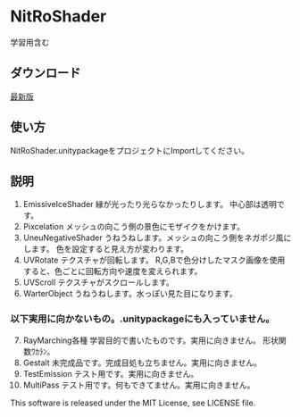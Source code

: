 # NitRoShader
 学習用含む

## ダウンロード
[最新版](https://github.com/NitRogeeen/NitRoShader/releases/latest)

## 使い方
NitRoShader.unitypackageをプロジェクトにImportしてください。

## 説明
1. EmissiveIceShader
 縁が光ったり光らなかったりします。
 中心部は透明です。
2. Pixcelation
 メッシュの向こう側の景色にモザイクをかけます。
3. UneuNegativeShader
 うねうねします。メッシュの向こう側をネガポジ風にします。
 色を設定すると見え方が変わります。
4. UVRotate
 テクスチャが回転します。
 R,G,Bで色分けしたマスク画像を使用すると、色ごとに回転方向や速度を変えられます。
5. UVScroll
 テクスチャがスクロールします。
6. WarterObject
 うねうねします。水っぽい見た目になります。

### 以下実用に向かないもの。.unitypackageにも入っていません。
7. RayMarching各種
 学習目的で書いたものです。実用に向きません。
 形状関数ﾜｶﾗﾝ。
8. Gestalt
 未完成品です。完成目処も立ちません。実用に向きません。
9. TestEmission
 テスト用です。実用に向きません。
10. MultiPass
 テスト用です。何もできてません。実用に向きません。

This software is released under the MIT License, see LICENSE file.
